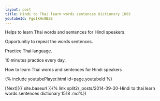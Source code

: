 ```yaml
---
layout: post
title: Hindi to Thai learn words sentences dictionary 1003 
youtubeId: FgoIkHs0BZE
---
```

 
 
Helps to learn Thai words and sentences for Hindi speakers.

Opportunitiy to repeat the words sentences. 

Practice Thai language. 
 
10 minutes practice every day. 
 
How to learn Thai words and sentences for Hindi speakers 
 
{% include youtubePlayer.html id=page.youtubeId %}
 
 
[Next]({{ site.baseurl }}{% link  split2/_posts/2014-09-30-Hindi to thai learn words sentences dictionary 1518 .md%})
 
